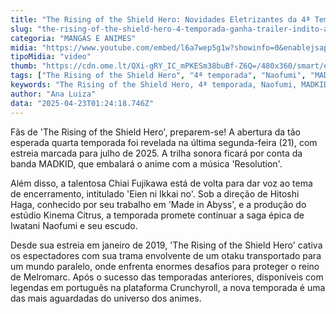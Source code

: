 ```yaml
---
title: "The Rising of the Shield Hero: Novidades Eletrizantes da 4ª Temporada!"
slug: "the-rising-of-the-shield-hero-4-temporada-ganha-trailer-indito-assista"
categoria: "MANGÁS E ANIMES"
midia: "https://www.youtube.com/embed/l6a7wep5g1w?showinfo=0&enablejsapi=1"
tipoMidia: "video"
thumb: "https://cdn.ome.lt/QXi-gRY_IC_mPKESm38buBf-Z6Q=/480x360/smart/extras/conteudos/Design_sem_nome_-_2025-04-22T213439.177.png"
tags: ["The Rising of the Shield Hero", "4ª temporada", "Naofumi", "MADKID", "Chiai Fujikawa", "animes", "Crunchyroll"]
keywords: "The Rising of the Shield Hero, 4ª temporada, Naofumi, MADKID, Chiai Fujikawa, animes, Crunchyroll"
author: "Ana Luiza"
data: "2025-04-23T01:24:18.746Z"
---
```


Fãs de 'The Rising of the Shield Hero', preparem-se! A abertura da tão esperada quarta temporada foi revelada na última segunda-feira (21), com estreia marcada para julho de 2025. A trilha sonora ficará por conta da banda MADKID, que embalará o anime com a música 'Resolution'.

Além disso, a talentosa Chiai Fujikawa está de volta para dar voz ao tema de encerramento, intitulado 'Eien ni Ikkai no'. Sob a direção de Hitoshi Haga, conhecido por seu trabalho em 'Made in Abyss', e a produção do estúdio Kinema Citrus, a temporada promete continuar a saga épica de Iwatani Naofumi e seu escudo.

Desde sua estreia em janeiro de 2019, 'The Rising of the Shield Hero' cativa os espectadores com sua trama envolvente de um otaku transportado para um mundo paralelo, onde enfrenta enormes desafios para proteger o reino de Melromarc. Após o sucesso das temporadas anteriores, disponíveis com legendas em português na plataforma Crunchyroll, a nova temporada é uma das mais aguardadas do universo dos animes.